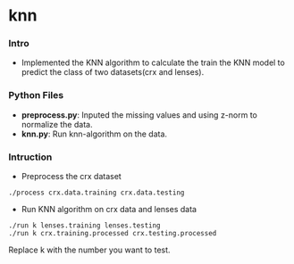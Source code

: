 
# knn

### Intro
* Implemented the KNN algorithm to calculate the train the KNN model to predict the class of two datasets(crx and lenses).


### Python Files
* **preprocess.py**: Inputed the missing values and using z-norm to normalize the data.
* **knn.py**: Run knn-algorithm on the data.


### Intruction
* Preprocess the crx dataset
```
./process crx.data.training crx.data.testing
``` 

* Run KNN algorithm on crx data and lenses data
```
./run k lenses.training lenses.testing
./run k crx.training.processed crx.testing.processed
```
Replace k with the number you want to test.
